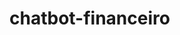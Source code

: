 # chatbot-financeiro<!DOCTYPE html>
<html lang="pt-BR">
<head>
    <meta charset="UTF-8">
    <meta name="viewport" content="width=device-width, initial-scale=1.0">
    <title>Chatbot Financeiro</title>
    <script src="https://seu-usuario.github.io/chatbot-financeiro/script.js"></script>
    <style>
        #user-input, #stock-symbol {
            width: calc(100% - 100px);
        }

        button {
            width: 80px;
        }

        #messages {
            height: 300px;
            overflow-y: scroll;
            border: 1px solid #ccc;
            padding: 10px;
            margin-bottom: 10px;
        }

        #stock-price {
            margin-top: 10px;
        }
    </style>
</head>
<body>
    <div id="chatbox">
        <div id="messages"></div>
        <input type="text" id="user-input" placeholder="Digite sua mensagem...">
        <button onclick="sendMessage()">Enviar</button>
    </div>
    <div id="stockbox">
        <input type="text" id="stock-symbol" placeholder="Digite o símbolo da ação...">
        <button onclick="getStockPrice()">Consultar</button>
        <div id="stock-price"></div>
    </div>
    >veltrix</a>
</body>
</html>

